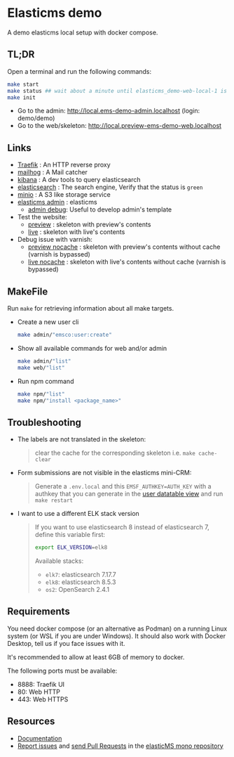 # Elasticms demo

A demo elasticms local setup with docker compose.

## TL;DR

Open a terminal and run the following commands:

```bash
make start
make status ## wait about a minute until elasticms_demo-web-local-1 is healthy
make init
```

* Go to the admin: http://local.ems-demo-admin.localhost (login: demo/demo)
* Go to the web/skeleton: http://local.preview-ems-demo-web.localhost

## Links

- [Traefik](http://localhost:8888) : An HTTP reverse proxy
- [mailhog](http://mailhog.localhost) : A Mail catcher
- [kibana](http://kibana.localhost) : A dev tools to query elasticsearch
- [elasticsearch](http://es.localhost/_cluster/health) : The search engine, Verify that the status is `green`
- [minio](http://minio.localhost) : A S3 like storage service
- [elasticms admin](http://local.ems-demo-admin.localhost/dashboard) : elasticms
  - [admin debug](http://local.ems-demo-admin-dev.localhost/login): Useful to develop admin's template
- Test the website:
  - [preview](http://local.preview-ems-demo-web.localhost/) : skeleton with preview's contents
  - [live](http://local.live-ems-demo-web.localhost/) : skeleton with live's contents
- Debug issue with varnish:
  - [preview nocache](http://local.preview-ems-demo-web-nocache.localhost/) : skeleton with preview's contents without cache (varnish is bypassed)
  - [live nocache](http://local.live-ems-demo-web-nocache.localhost/) : skeleton with live's contents without cache (varnish is bypassed)

## MakeFile

Run `make` for retrieving information about all make targets.

- Create a new user cli
  ```bash 
  make admin/"emsco:user:create"
  ```
- Show all available commands for web and/or admin
  ```bash 
  make admin/"list"
  make web/"list"
  ```
- Run npm command
  ```bash
  make npm/"list"
  make npm/"install <package_name>"
  ```

## Troubleshooting

- The labels are not translated in the skeleton: 
  > clear the cache for the corresponding skeleton i.e. `make cache-clear`
- Form submissions are not visible in the elasticms mini-CRM: 
  > Generate a `.env.local` and this `EMSF_AUTHKEY=AUTH_KEY` with a authkey that 
  > you can generate in the [user datatable view](http://local.ems-demo-admin.localhost/user/)
  > and run `make restart`
- I want to use a different ELK stack version
  > If you want to use elasticsearch 8 instead of elasticsearch 7, define this variable first:
  > ```bash
  > export ELK_VERSION=elk8
  > ```
  > Available stacks:
  > * `elk7`: elasticsearch 7.17.7
  > * `elk8`: elasticsearch 8.5.3
  > * `os2`: OpenSearch 2.4.1

## Requirements

You need docker compose (or an alternative as Podman) on a running Linux system
(or WSL if you are under Windows). It should also work with Docker Desktop,
tell us if you face issues with it.

It's recommended to allow at least 6GB of memory to docker.

The following ports must be available:
* 8888: Traefik UI
* 80: Web HTTP
* 443: Web HTTPS

## Resources

* [Documentation](https://ems-project.github.io/)
* [Report issues](https://github.com/ems-project/elasticms/issues) and
  [send Pull Requests](https://github.com/ems-project/elasticms/pulls)
  in the [elasticMS mono repository](https://github.com/ems-project/elasticms)